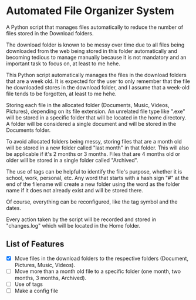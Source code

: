 # Automated File Organizer System

A Python script that manages files automatically to reduce the number of files stored in the Download folders.

The download folder is known to be messy over time due to all files being downloaded from the web being stored in this folder automatically and becoming tedious to manage manually because it is not mandatory and an important task to focus on, at least to me hehe.

This Python script automatically manages the files in the download folders that are a week old. It is expected for the user to only remember that the file he downloaded stores in the download folder, and I assume that a week-old file tends to be forgotten, at least to me hehe.

Storing each file in the allocated folder (Documents, Music, Videos, Pictures), depending on its file extension. An unrelated file type like ".exe" will be stored in a specific folder that will be located in the home directory. A folder will be considered a single document and will be stored in the Documents folder.

To avoid allocated folders being messy, storing files that are a month old will be stored in a new folder called "last month" in that folder. This will also be applicable if it's 2 months or 3 months. Files that are 4 months old or older will be stored in a single folder called "Archived".

The use of tags can be helpful to identify the file's purpose, whether it is school, work, personal, etc. Any word that starts with a hash sign "#" at the end of the filename will create a new folder using the word as the folder name if it does not already exist and will be stored there.

Of course, everything can be reconfigured, like the tag symbol and the dates.

Every action taken by the script will be recorded and stored in "changes.log" which will be located in the Home folder.

## List of Features
- [X] Move files in the download folders to the respective folders (Document, Pictures, Music, Videos).
- [ ] Move more than a month old file to a specific folder (one month, two months, 3 months, Archived).
- [ ] Use of tags
- [ ] Make a config file
